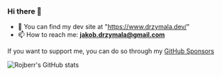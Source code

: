 ### Hi there 👋

<!--
**rojberr/rojberr** is a ✨ _special_ ✨ repository because its `README.md` (this file) appears on your GitHub profile.

- 🔭 I’m currently working on ...
- 😄 Pronouns: ...
- ⚡ Fun fact: ...
- - 🌱 I’m currently learning ...
- 👯 I’m looking to collaborate on ...
- 🤔 I’m looking for help with ...
- 💬 Ask me about ...

-->

- :newspaper: You can find my dev site at "https://www.drzymala.dev/"
- 📫 How to reach me: **jakob.drzymala@gmail.com**

If you want to support me, you can do so through my [GitHub Sponsors](https://github.com/sponsors/rojberr)


![Rojberr's GitHub stats](https://github-readme-stats.vercel.app/api?username=rojberr&theme=great-gatsby&show_icons=true)
